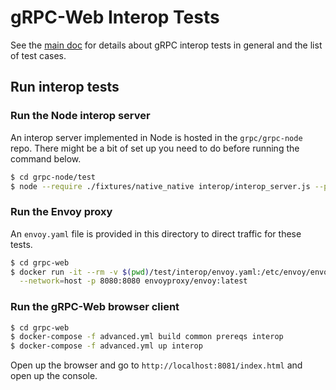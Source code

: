 gRPC-Web Interop Tests
======================

See the
[main doc](https://github.com/grpc/grpc-web/blob/master/interop-test-descriptions.md)
for details about gRPC interop tests in general and the list of test cases.


Run interop tests
-----------------

### Run the Node interop server

An interop server implemented in Node is hosted in the `grpc/grpc-node` repo.
There might be a bit of set up you need to do before running the command below.

```sh
$ cd grpc-node/test
$ node --require ./fixtures/native_native interop/interop_server.js --port=7074
```


### Run the Envoy proxy

An `envoy.yaml` file is provided in this directory to direct traffic for these
tests.

```sh
$ cd grpc-web
$ docker run -it --rm -v $(pwd)/test/interop/envoy.yaml:/etc/envoy/envoy.yaml:ro \
  --network=host -p 8080:8080 envoyproxy/envoy:latest
```


### Run the gRPC-Web browser client


```sh
$ cd grpc-web
$ docker-compose -f advanced.yml build common prereqs interop
$ docker-compose -f advanced.yml up interop
```

Open up the browser and go to `http://localhost:8081/index.html` and open up
the console.
